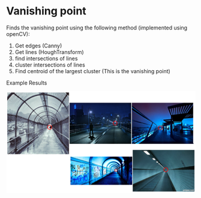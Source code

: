 # Vanishing point
Finds the vanishing point using the following method (implemented using openCV):

1. Get edges (Canny)
2. Get lines (HoughTransform)
3. find intersections of lines
4. cluster intersections of lines
5. Find centroid of the largest cluster (This is the vanishing point)

Example Results

![alt text](foo.png "Results")

